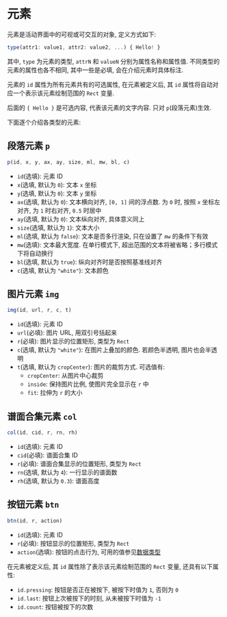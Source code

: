 # 元素

元素是活动界面中的可视或可交互的对象, 定义方式如下: 

```js
type(attr1: value1, attr2: value2, ...) { Hello! }
```

其中, `type` 为元素的类型, `attrN` 和 `valueN` 分别为属性名称和属性值. 不同类型的元素的属性也各不相同, 其中一些是必填, 会在介绍元素时具体标注. 

元素的 `id` 属性为所有元素共有的可选属性, 在元素被定义后, 其 `id` 属性将自动对应一个表示该元素绘制范围的 `Rect` 变量. 

后面的 `{ Hello }` 是可选内容, 代表该元素的文字内容. 只对 `p`(段落元素)生效. 

下面逐个介绍各类型的元素: 

## 段落元素 `p`

```js
p(id, x, y, ax, ay, size, ml, mw, bl, c)
```

- `id`(选填): 元素 ID
- `x`(选填, 默认为 `0`): 文本 `x` 坐标
- `y`(选填, 默认为 `0`): 文本 `y` 坐标
- `ax`(选填, 默认为 `0`): 文本横向对齐, `[0, 1]` 间的浮点数. 为 `0` 时, 按照 `x` 坐标左对齐, 为 `1` 时右对齐, `0.5` 时居中
- `ay`(选填, 默认为 `0`): 文本纵向对齐, 具体意义同上
- `size`(选填, 默认为 `1`): 文本大小
- `ml`(选填, 默认为 `false`): 文本是否多行渲染, 只在设置了 `mw` 的条件下有效
- `mw`(选填): 文本最大宽度. 在单行模式下, 超出范围的文本将被省略；多行模式下将自动换行
- `bl`(选填, 默认为 `true`): 纵向对齐时是否按照基准线对齐
- `c`(选填, 默认为 `"white"`): 文本颜色

## 图片元素 `img`

```js
img(id, url, r, c, t)
```

- `id`(选填): 元素 ID
- `url`(必填): 图片 URL, 用双引号括起来
- `r`(必填): 图片显示的位置矩形, 类型为 `Rect`
- `c`(选填, 默认为 `"white"`): 在图片上叠加的颜色. 若颜色半透明, 图片也会半透明
- `t`(选填, 默认为 `cropCenter`): 图片的裁剪方式. 可选值有: 
  - `cropCenter`: 从图片中心裁剪
  - `inside`: 保持图片比例, 使图片完全显示在 `r` 中
  - `fit`: 拉伸为 `r` 的大小

## 谱面合集元素 `col`
  
```js
col(id, cid, r, rn, rh)
```

- `id`(选填): 元素 ID
- `cid`(必填): 谱面合集 ID
- `r`(必填): 谱面合集显示的位置矩形, 类型为 `Rect`
- `rn`(选填, 默认为 `4`): 一行显示的谱面数
- `rh`(选填, 默认为 `0.3`): 谱面高度

## 按钮元素 `btn`

```js
btn(id, r, action)
```

- `id`(选填): 元素 ID
- `r`(必填): 按钮显示的位置矩形, 类型为 `Rect`
- `action`(选填): 按钮的点击行为, 可用的值参见[数据类型](/uml/syntax/type.html#数据类型)

在元素被定义后, 其 `id` 属性除了表示该元素绘制范围的 `Rect` 变量, 还具有以下属性: 

- `id.pressing`: 按钮是否正在被按下, 被按下时值为 `1`, 否则为 `0`
- `id.last`: 按钮上次被按下的时刻, 从未被按下时值为 `-1`
- `id.count`: 按钮被按下的次数

